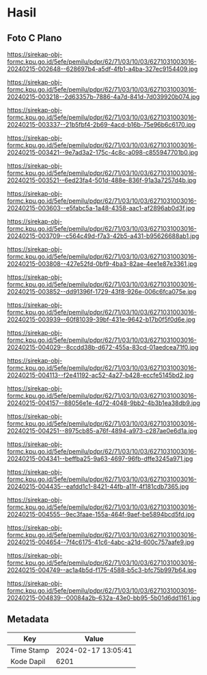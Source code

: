 # Hasil

## Foto C Plano

https://sirekap-obj-formc.kpu.go.id/5efe/pemilu/pdpr/62/71/03/10/03/6271031003016-20240215-002648--628697b4-a5df-4fb1-a4ba-327ec9154409.jpg

https://sirekap-obj-formc.kpu.go.id/5efe/pemilu/pdpr/62/71/03/10/03/6271031003016-20240215-003218--2d63357b-7886-4a7d-841d-7d039920b074.jpg

https://sirekap-obj-formc.kpu.go.id/5efe/pemilu/pdpr/62/71/03/10/03/6271031003016-20240215-003337--21b5fbf4-2b69-4acd-b16b-75e96b6c6170.jpg

https://sirekap-obj-formc.kpu.go.id/5efe/pemilu/pdpr/62/71/03/10/03/6271031003016-20240215-003421--9e7ad3a2-175c-4c8c-a098-c855947701b0.jpg

https://sirekap-obj-formc.kpu.go.id/5efe/pemilu/pdpr/62/71/03/10/03/6271031003016-20240215-003521--6ed23fa4-501d-488e-836f-91a3a7257d4b.jpg

https://sirekap-obj-formc.kpu.go.id/5efe/pemilu/pdpr/62/71/03/10/03/6271031003016-20240215-003603--e5fabc5a-1a48-4358-aac1-af2896ab0d3f.jpg

https://sirekap-obj-formc.kpu.go.id/5efe/pemilu/pdpr/62/71/03/10/03/6271031003016-20240215-003709--c564c49d-f7a3-42b5-a431-b95626688ab1.jpg

https://sirekap-obj-formc.kpu.go.id/5efe/pemilu/pdpr/62/71/03/10/03/6271031003016-20240215-003808--427e52fd-0bf9-4ba3-82ae-4ee1e87e3361.jpg

https://sirekap-obj-formc.kpu.go.id/5efe/pemilu/pdpr/62/71/03/10/03/6271031003016-20240215-003852--dd91396f-1729-43f8-926e-006c6fca075e.jpg

https://sirekap-obj-formc.kpu.go.id/5efe/pemilu/pdpr/62/71/03/10/03/6271031003016-20240215-003939--60f81039-39bf-431e-9642-b17b0f5f0d6e.jpg

https://sirekap-obj-formc.kpu.go.id/5efe/pemilu/pdpr/62/71/03/10/03/6271031003016-20240215-004029--8ccdd38b-d672-455a-83cd-01aedcea71f0.jpg

https://sirekap-obj-formc.kpu.go.id/5efe/pemilu/pdpr/62/71/03/10/03/6271031003016-20240215-004113--f2e41192-ac52-4a27-b428-eccfe5145bd2.jpg

https://sirekap-obj-formc.kpu.go.id/5efe/pemilu/pdpr/62/71/03/10/03/6271031003016-20240215-004157--88056e1e-4d72-4048-9bb2-4b3b1ea38db9.jpg

https://sirekap-obj-formc.kpu.go.id/5efe/pemilu/pdpr/62/71/03/10/03/6271031003016-20240215-004251--8975cb85-a76f-4894-a973-c287ae0e6d1a.jpg

https://sirekap-obj-formc.kpu.go.id/5efe/pemilu/pdpr/62/71/03/10/03/6271031003016-20240215-004341--beffba25-9a63-4697-96fb-dffe3245a971.jpg

https://sirekap-obj-formc.kpu.go.id/5efe/pemilu/pdpr/62/71/03/10/03/6271031003016-20240215-004435--eafdd1c1-8421-44fb-a11f-4f181cdb7365.jpg

https://sirekap-obj-formc.kpu.go.id/5efe/pemilu/pdpr/62/71/03/10/03/6271031003016-20240215-004555--9ec3faae-155a-464f-9aef-be5894bcd5fd.jpg

https://sirekap-obj-formc.kpu.go.id/5efe/pemilu/pdpr/62/71/03/10/03/6271031003016-20240215-004654--7f4c6175-41c6-4abc-a21d-600c757aafe9.jpg

https://sirekap-obj-formc.kpu.go.id/5efe/pemilu/pdpr/62/71/03/10/03/6271031003016-20240215-004749--ac1a4b5d-f175-4588-b5c3-bfc75b997b64.jpg

https://sirekap-obj-formc.kpu.go.id/5efe/pemilu/pdpr/62/71/03/10/03/6271031003016-20240215-004839--00084a2b-632a-43e0-bb95-5b01d6dd1161.jpg


## Metadata

| Key        | Value               |
| ---------- | ------------------- |
| Time Stamp | 2024-02-17 13:05:41 |
| Kode Dapil | 6201                |



